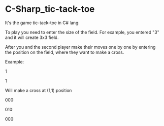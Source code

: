 # C-Sharp_tic-tack-toe

It's the game tic-tack-toe in C# lang

To play you need to enter the size of the field. For example, you entered "3" and it will create 3x3 field.

After you and the second player make their moves one by one by entering the position on the field, where they want to make a cross.

Example:

1

1

Will make a cross at (1,1) position

000

010

000
